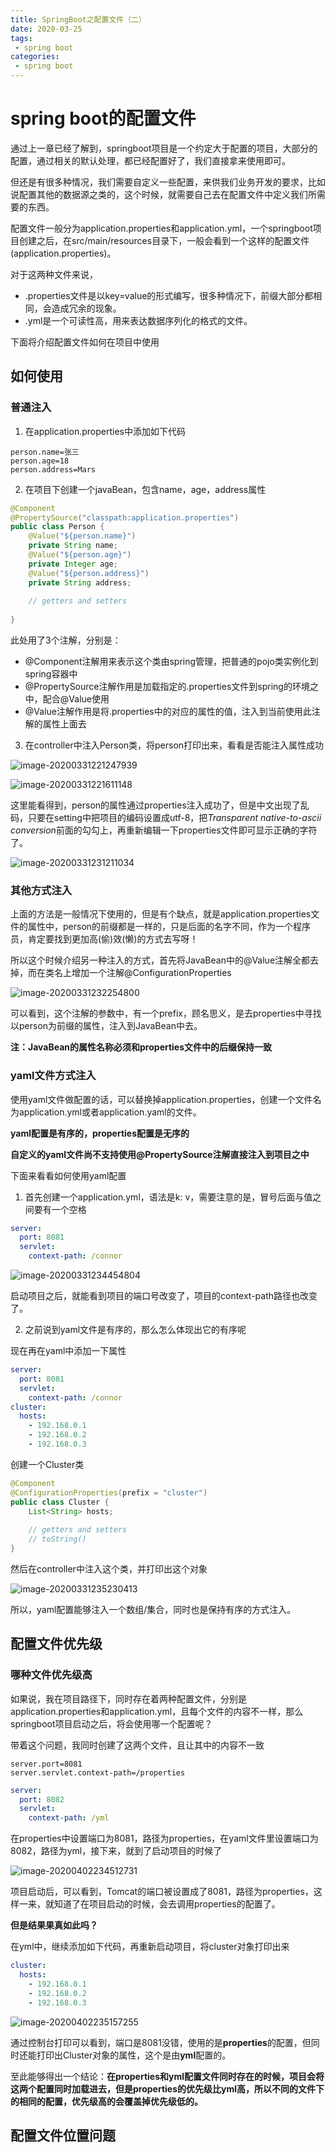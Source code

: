 ```yaml
---
title: SpringBoot之配置文件（二）
date: 2020-03-25
tags:
 - spring boot
categories:
 - spring boot
---
```


# spring boot的配置文件

通过上一章已经了解到，springboot项目是一个约定大于配置的项目，大部分的配置，通过相关的默认处理，都已经配置好了，我们直接拿来使用即可。

但还是有很多种情况，我们需要自定义一些配置，来供我们业务开发的要求，比如说配置其他的数据源之类的，这个时候，就需要自己去在配置文件中定义我们所需要的东西。

配置文件一般分为application.properties和application.yml，一个springboot项目创建之后，在src/main/resources目录下，一般会看到一个这样的配置文件(application.properties)。

对于这两种文件来说，

- .properties文件是以key=value的形式编写，很多种情况下，前缀大部分都相同，会造成冗余的现象。
- .yml是一个可读性高，用来表达数据序列化的格式的文件。

下面将介绍配置文件如何在项目中使用

## 如何使用

### 普通注入

1. 在application.properties中添加如下代码

```properties
person.name=张三
person.age=18
person.address=Mars
```

2. 在项目下创建一个javaBean，包含name，age，address属性

```java
@Component
@PropertySource("classpath:application.properties")
public class Person {
    @Value("${person.name}")
    private String name;
    @Value("${person.age}")
    private Integer age;
    @Value("${person.address}")
    private String address;
    
    // getters and setters
    
}
```

此处用了3个注解，分别是：

- @Component注解用来表示这个类由spring管理，把普通的pojo类实例化到spring容器中
- @PropertySource注解作用是加载指定的.properties文件到spring的环境之中，配合@Value使用
- @Value注解作用是将.properties中的对应的属性的值，注入到当前使用此注解的属性上面去

3. 在controller中注入Person类，将person打印出来，看看是否能注入属性成功

![image-20200331221247939](../../../.vuepress/public/springboot/image-20200331221247939.png)

![image-20200331221611148](../../../.vuepress/public/springboot/image-20200331221611148.png)

这里能看得到，person的属性通过properties注入成功了，但是中文出现了乱码，只要在setting中把项目的编码设置成utf-8，把*Transparent native-to-ascii conversion*前面的勾勾上，再重新编辑一下properties文件即可显示正确的字符了。

![image-20200331231211034](../../../.vuepress/public/springboot/image-20200331231211034.png)

### 其他方式注入

上面的方法是一般情况下使用的，但是有个缺点，就是application.properties文件的属性中，person的前缀都是一样的，只是后面的名字不同，作为一个程序员，肯定要找到更加高(偷)效(懒)的方式去写呀！

所以这个时候介绍另一种注入的方式，首先将JavaBean中的@Value注解全都去掉，而在类名上增加一个注解@ConfigurationProperties

![image-20200331232254800](../../../.vuepress/public/springboot/image-20200331232254800.png)

可以看到，这个注解的参数中，有一个prefix，顾名思义，是去properties中寻找以person为前缀的属性，注入到JavaBean中去。

**注：JavaBean的属性名称必须和properties文件中的后缀保持一致**

### yaml文件方式注入

使用yaml文件做配置的话，可以替换掉application.properties，创建一个文件名为application.yml或者application.yaml的文件。

**yaml配置是有序的，properties配置是无序的**

**自定义的yaml文件尚不支持使用@PropertySource注解直接注入到项目之中**

下面来看看如何使用yaml配置

1. 首先创建一个application.yml，语法是k: v，需要注意的是，冒号后面与值之间要有一个空格

```yaml
server:
  port: 8081
  servlet:
    context-path: /connor
```

![image-20200331234454804](../../../.vuepress/public/springboot/image-20200331234454804.png)

启动项目之后，就能看到项目的端口号改变了，项目的context-path路径也改变了。

2. 之前说到yaml文件是有序的，那么怎么体现出它的有序呢

现在再在yaml中添加一下属性

```yml
server:
  port: 8081
  servlet:
    context-path: /connor
cluster:
  hosts:
    - 192.168.0.1
    - 192.168.0.2
    - 192.168.0.3
```

创建一个Cluster类

```java
@Component
@ConfigurationProperties(prefix = "cluster")
public class Cluster {
    List<String> hosts;
    
    // getters and setters
    // toString()
}
```

然后在controller中注入这个类，并打印出这个对象

![image-20200331235230413](../../../.vuepress/public/springboot/image-20200331235230413.png)

所以，yaml配置能够注入一个数组/集合，同时也是保持有序的方式注入。

## 配置文件优先级

### 哪种文件优先级高

如果说，我在项目路径下，同时存在着两种配置文件，分别是application.properties和application.yml，且每个文件的内容不一样，那么springboot项目启动之后，将会使用哪一个配置呢？

带着这个问题，我同时创建了这两个文件，且让其中的内容不一致

```properties
server.port=8081
server.servlet.context-path=/properties
```

```yaml
server:
  port: 8082
  servlet:
    context-path: /yml
```

在properties中设置端口为8081，路径为properties，在yaml文件里设置端口为8082，路径为yml，接下来，就到了启动项目的时候了

![image-20200402234512731](../../../.vuepress/public/springboot/image-20200402234512731.png)

项目启动后，可以看到，Tomcat的端口被设置成了8081，路径为properties，这样一来，就知道了在项目启动的时候，会去调用properties的配置了。

**但是结果果真如此吗？**

在yml中，继续添加如下代码，再重新启动项目，将cluster对象打印出来

```yaml
cluster:
  hosts:
    - 192.168.0.1
    - 192.168.0.2
    - 192.168.0.3
```

![image-20200402235157255](../../../.vuepress/public/springboot/image-20200402235157255.png)

通过控制台打印可以看到，端口是8081没错，使用的是**properties**的配置，但同时还能打印出Cluster对象的属性，这个是由**yml**配置的。

至此能够得出一个结论：**在properties和yml配置文件同时存在的时候，项目会将这两个配置同时加载进去，但是properties的优先级比yml高，所以不同的文件下的相同的配置，优先级高的会覆盖掉优先级低的。**

## 配置文件位置问题

